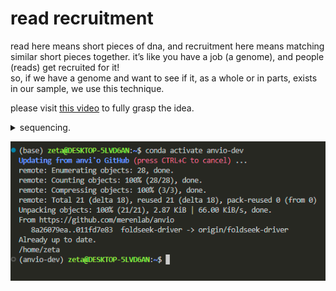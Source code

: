 # read recruitment
read here means short pieces of dna, and recruitment here means matching similar short pieces together. it’s like you have a job (a genome), and people (reads) get recruited for it!  
so, if we have a genome and want to see if it, as a whole or in parts, exists in our sample, we use this technique.  

please visit [this video](https://www.youtube.com/watch?v=MqD4aN1p1qA) to fully grasp the idea.


<details>
  <summary>sequencing.</summary>
  
  Determining the precise order of nucleotides in a DNA or RNA.
  - Sanger sequencing (first generation)
  - Next generation sequencing (NGS)
  - Third gen (Oxford Nanopore, PacBio SMRT)
</details>


![read recruitment metagenomic](read_recruitment/1.png)
